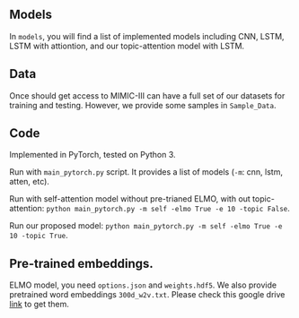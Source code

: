 ## Models
In `models`, you will find a list of implemented models including CNN, LSTM, LSTM with attiontion, and our topic-attention model with LSTM.

## Data
Once should get access to MIMIC-III can have a full set of our datasets for training and testing. However, we provide some samples in `Sample_Data`.

## Code
Implemented in PyTorch, tested on Python 3.

Run with `main_pytorch.py` script. It provides a list of models (`-m`: cnn, lstm, atten, etc). 
 
Run with self-attention model without pre-trianed ELMO, with out topic-attention: `python main_pytorch.py -m self -elmo True -e 10 -topic False`.

Run our proposed model: `python main_pytorch.py -m self -elmo True -e 10 -topic True`. 

## Pre-trained embeddings.
ELMO model, you need `options.json` and `weights.hdf5`. We also provide pretrained word embeddings `300d_w2v.txt`. Please check this google drive [link](https://drive.google.com/open?id=1RHEMl2Y0AQsKzWdpYjGRttETIqAgZoij) to get them.